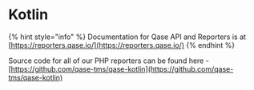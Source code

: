 # Kotlin

{% hint style="info" %}
Documentation for Qase API and Reporters is at [https://reporters.qase.io/](https://reporters.qase.io/)
{% endhint %}

Source code for all of our PHP reporters can be found here - [https://github.com/qase-tms/qase-kotlin](https://github.com/qase-tms/qase-kotlin)
